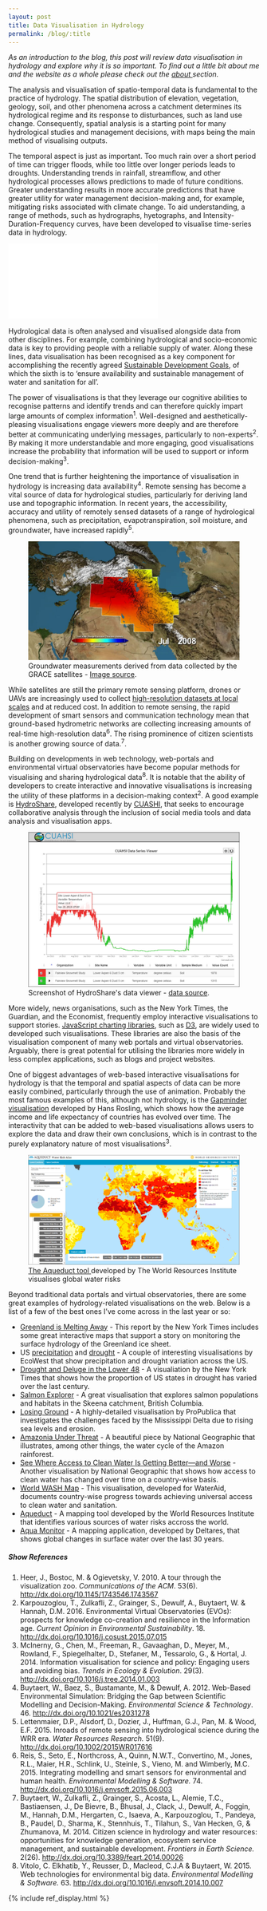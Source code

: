 ```yaml
---
layout: post
title: Data Visualisation in Hydrology
permalink: /blog/:title
---
```


_As an introduction to the blog, this post will review data visualisation in hydrology and explore why it is so important. To find out a little bit about me and the website as a whole please check out the <a href="../about">about </a> section._

The analysis and visualisation of spatio-temporal data is fundamental to  the practice of hydrology. The spatial distribution of elevation, vegetation, geology, soil, and other phenomena across a catchment determines its hydrological regime and its response to disturbances, such as land use change. Consequently, spatial analysis is a starting point for many hydrological studies and management decisions, with maps being the main method of visualising outputs. 

The temporal aspect is just as important. Too much rain over a short period of time can trigger floods, while too little over longer periods leads to droughts. Understanding trends in rainfall, streamflow, and other hydrological processes allows predictions to made of future conditions. Greater understanding results in more accurate predictions that have greater utility for water management decision-making and, for example, mitigating risks associated with climate change. To aid understanding, a range of methods, such as hydrographs, hyetographs, and Intensity-Duration-Frequency curves, have been developed to visualise time-series data in hydrology. 

<iframe src="../visualisations/lyd-annual-hydrograph.html" style="border:none;" scrolling="no"></iframe>

Hydrological data is often analysed and visualised alongside data from other disciplines. For example, combining hydrological and socio-economic data is key to providing people with a reliable supply of water. Along these lines, data visualisation has been recognised as a key component for accomplishing the recently agreed <a href="https://sustainabledevelopment.un.org/?menu=1300">Sustainable Development Goals</a>, of which the sixth is to ‘ensure availability and sustainable management of water and sanitation for all’. 

The power of visualisations is that they leverage our cognitive abilities to recognise patterns and identify trends and can therefore quickly impart large amounts of complex information<sup>1</sup>.  Well-designed and aesthetically-pleasing visualisations engage viewers more deeply and are therefore better at communicating underlying messages, particularly to non-experts<sup>2</sup>. By making it more understandable and more engaging, good visualisations increase the probability that information will be used to support or inform decision-making<sup>3</sup>. 

One trend that is further heightening the importance of visualisation in hydrology is increasing data availability<sup>4</sup>. Remote sensing has become a vital source of data for hydrological studies, particularly for deriving land use and topographic information.  In recent years, the accessibility, accuracy and utility of remotely sensed datasets of a range of hydrological phenomena, such as precipitation, evapotranspiration, soil moisture, and groundwater, have increased rapidly<sup>5</sup>.

<figure>
 <img src="../assets/images/grace.JPG">
 <figcaption>Groundwater measurements derived from data collected by the GRACE satellites - <a href="http://www.jpl.nasa.gov/news/news.php?release=2013-054">Image source</a>.</figcaption>
</figure>

While satellites are still the primary remote sensing platform, drones or UAVs are increasingly used to collect <a href="http://www.iwmi.cgiar.org/2015/09/elevated-learning/">high-resolution datasets at local scales</a> and at reduced cost. In addition to remote sensing, the rapid development of smart sensors and communication technology mean that ground-based hydrometric networks are collecting increasing amounts of real-time high-resolution data<sup>6</sup>. The rising prominence of citizen scientists is another growing source of data.<sup>7</sup>. 

Building on developments in web technology, web-portals and environmental virtual observatories have become popular methods for visualising and sharing hydrological data<sup>8</sup>.  It is notable that the ability of developers to create interactive and innovative visualisations is increasing the utility of these platforms in a decision-making context<sup>2</sup>. A good example is <a href="https://www.hydroshare.org/">HydroShare</a>, developed recently by <a href="https://www.cuahsi.org/">CUASHI</a>, that seeks to encourage collaborative analysis through the inclusion of social media tools and data analysis and visualisation apps. 

<figure>
 <img src="../assets/images/hydroshare.JPG">
 <figcaption>Screenshot of HydroShare's data viewer - <a href="https://www.hydroshare.org/resource/7be4a9c2f43b407f85aaf1154612d6a3/">data source</a>.</figcaption>
</figure>

More widely, news organisations, such as the New York Times, the Guardian, and the Economist, frequently employ interactive visualisations to support stories. <a href="https://en.wikipedia.org/wiki/Comparison_of_JavaScript_charting_frameworks">JavaScript charting libraries</a>, such as <a href="https://d3js.org/">D3</a>, are widely used to developed such visualisations. These libraries are also the basis of the visualisation component of many web portals and virtual observatories. Arguably, there is great potential for utilising the libraries more widely in less complex applications, such as blogs and project websites.

One of biggest advantages of web-based interactive visualisations for hydrology is that the temporal and spatial aspects of data can be more easily combined, particularly through the use of animation. Probably the most famous examples of this, although not hydrology, is the <a href="https://www.gapminder.org/tools/#_chart-type=bubbles">Gapminder visualisation</a> developed by Hans Rosling, which shows how the average income and life expectancy of countries has evolved over time. The interactivity that can be added to web-based visualisations allows users to explore the data and draw their own conclusions, which is in contrast to the purely explanatory nature of most visualisations<sup>3</sup>.  

<figure>
 <img src="../assets/images/aqueduct.JPG">
 <figcaption><a href="http://www.wri.org/our-work/project/aqueduct">The Aqueduct tool </a> developed by The World Resources Institute visualises global water risks</figcaption>
</figure>

Beyond traditional data portals and virtual observatories, there are some great examples of hydrology-related visualisations on the web. Below is a list of a few of the best ones I’ve come across in the last year or so: 

<ul>
<li><a href="http://www.nytimes.com/interactive/2015/10/27/world/greenland-is-melting-away.html">Greenland is Melting Away</a> - This report by the New York Times includes some great interactive maps that support a story on monitoring the surface hydrology of the Greenland ice sheet.</li>
<li>US <a href="http://vis.ecowest.org/interactive/precip.php#s=conus&m=regular&h=1">precipitation</a> and <a href=""> drought</a> - A couple of interesting visualisations by EcoWest that show  precipitation and drought variation across the US.</li> 
<li><a href="http://www.nytimes.com/interactive/2012/08/11/sunday-review/drought-history.html">Drought and Deluge in the Lower 48</a> - A visualiation by the New York Times that shows how the proportion of US states in drought has varied over the last century.</li>
<li><a href="http://salmonexplorer.ca/#skeena/">Salmon Explorer</a> - A great visualisation that explores salmon populations and habitats in the Skeena catchment, British Columbia.</li>
<li><a href="http://projects.propublica.org/louisiana/#">Losing Ground</a> - A highly-detailed visualisation by ProPublica that investigates the challenges faced by the Mississippi Delta due to rising sea levels and erosion.</li>
<li><a href="http://www.nationalgeographic.com/climate-change/explore-amazonia/#/Art/WaterCycle/?focus=WaterNutrients">Amazonia Under Threat</a> - A beautiful piece by National Geographic that illustrates, among other things, the water cycle of the Amazon rainforest.</li>
<li><a href="http://www.nationalgeographic.com/clean-water-access-around-the-world/#select/TOT/total">See Where Access to Clean Water Is Getting Better—and Worse</a> - Another visualisation by National Geographic that shows how access to clean water has changed over time on a country-wise basis.</li>
<li><a href="http://www.wateraid.org/what-we-do/the-crisis/statistics/world-wash-map">World WASH Map</a> - This visualisation, developed for WaterAid, documents country-wise progress towards achieving universal access to clean water and sanitation.</li>
<li><a href="http://www.wri.org/applications/maps/aqueduct-atlas/#x=8.00&y=0.30&s=ws!20!28!c&t=waterrisk&w=def&g=0&i=BWS-16!WSV-4!SV-2!HFO-4!DRO-4!STOR-8!GW-8!WRI-4!ECOS-2!MC-4!WCG-8!ECOV-2!&tr=ind-1!prj-1&l=3&b=terrain&m=group">Aqueduct</a> - A mapping tool developed by the World Resources Institute that identifies various sources of water risks accross the world.</li>
<li><a href="http://aqua-monitor.appspot.com/">Aqua Monitor</a> - A mapping application, developed by Deltares, that shows global changes in surface water over the last 30 years.</li>
</ul>

<h5 class="ref-title">Show References</h5>
<ol class="references">
 <li> Heer, J., Bostoc, M. & Ogievetsky, V. 2010. A tour through the visualization zoo. <em>Communications of the ACM</em>. 53(6). <a href="http://dx.doi.org/10.1145/1743546.1743567">http://dx.doi.org/10.1145/1743546.1743567</a></li>
 <li> Karpouzoglou, T., Zulkafli, Z., Grainger, S., Dewulf, A., Buytaert, W. & Hannah, D.M. 2016. Environmental Virtual Observatories (EVOs): prospects for knowledge co-creation and resilience in the Information age. <em>Current Opinion in Environmental Sustainability</em>. 18. <a href="http://dx.doi.org/10.1016/j.cosust.2015.07.015">http://dx.doi.org/10.1016/j.cosust.2015.07.015</a></li>
 <li>McInerny, G., Chen, M., Freeman, R., Gavaaghan, D., Meyer, M., Rowland, F., Spiegelhalter, D., Stefaner, M., Tessarolo, G., & Hortal, J. 2014. Information visualisation for science and policy: Engaging users and avoiding bias. <em>Trends in Ecology & Evolution</em>. 29(3). <a href="http://dx.doi.org/10.1016/j.tree.2014.01.003">http://dx.doi.org/10.1016/j.tree.2014.01.003</a></li>
 <li>Buytaert, W., Baez, S., Bustamante, M., & Dewulf, A. 2012. Web-Based Environmental Simulation: Bridging the Gap between Scientific Modelling and Decision-Making. <em>Environmental Science & Technology</em>. 46. <a href="http://pubs.acs.org/doi/abs/10.1021/es2031278">http://dx.doi.org/10.1021/es2031278</a></li>
 <li>Lettenmaier, D.P., Alsdorf, D., Dozier, J., Huffman, G.J., Pan, M. & Wood, E.F. 2015. Inroads of remote sensing into hydrological science during the WRR era. <em>Water Resources Research.</em> 51(9). <a href="http://onlinelibrary.wiley.com/doi/10.1002/2015WR017616/abstract">http://dx.doi.org/10.1002/2015WR017616</a></li>
 <li>Reis, S., Seto, E., Northcross, A., Quinn, N.W.T., Convertino, M., Jones, R.L., Maier, H.R., Schlink, U., Steinle, S., Vieno, M. and Wimberly, M.C. 2015. Integrating modelling and smart sensors for environmental and human health. <em>Environmental Modelling & Software.</em> 74.  <a href="http://dx.doi.org/10.1016/j.envsoft.2015.06.003">http://dx.doi.org/10.1016/j.envsoft.2015.06.003</a></li>
 <li>Buytaert, W., Zulkafli, Z., Grainger, S., Acosta, L., Alemie, T.C., Bastiaensen, J., De Bievre, B., Bhusal, J., Clack, J., Dewulf, A., Foggin, M., Hannah, D.M., Hergarten, C., Isaeva, A., Karpouzoglou, T., Pandeya, B., Paudel, D., Sharma, K., Stennhuis, T., Tilahun, S., Van Hecken, G, & Zhumanova, M. 2014. Citizen science in hydrology and water resources: opportunities for knowledge generation, ecosystem service management, and sustainable development. <em>Frontiers in Earth Science.</em> 2(26). <a href="http://dx.doi.org/10.3389/feart.2014.00026 ">http://dx.doi.org/10.3389/feart.2014.00026</a></li>
 <li>Vitolo, C. Elkhatib, Y., Reusser, D., Macleod, C.J.A & Buytaert, W. 2015. Web technologies for environmental big data. <em>Environmental Modelling & Software.</em> 63. <a href="http://dx.doi.org/10.1016/j.envsoft.2014.10.007">http://dx.doi.org/10.1016/j.envsoft.2014.10.007</a> </li>
</ol>

{% include ref_display.html %}


